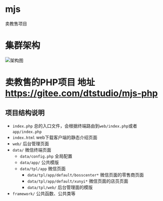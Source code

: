 # mjs
卖教售项目

# 集群架构

![架构图](http://on-img.com/chart_image/5a98a8fce4b0337bad14f00e.png)


# 卖教售的PHP项目 地址 https://gitee.com/dtstudio/mjs-php

## 项目结构说明
- `index.php` 总的入口文件，会根据终端路由到`web/index.php`或者`app/index.php`
- `index.html` web下载客户端的静态介绍页面
- `web/` 后台管理页面
- `data/` 微信终端页面 
    - `data/config.php` 全局配置
    - `data/app/` 公共模版
    - `data/tpl/app` 微信页面
        - `data/tpl/app/default/bosscenter*` 微信页面的零售商页面
        - `data/tpl/app/default/xunyi*` 微信页面的店员页面
        - `data/tpl/web/` 后台管理面的模版
- `framework/` 公共函数、公共类等 
